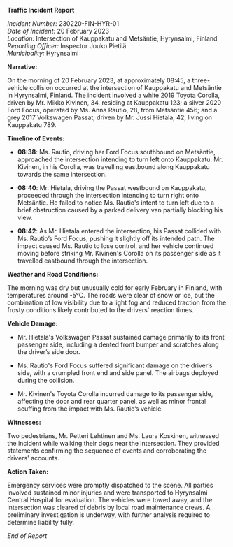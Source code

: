 **Traffic Incident Report**

*Incident Number:* 230220-FIN-HYR-01  
*Date of Incident:* 20 February 2023  
*Location:* Intersection of Kauppakatu and Metsäntie, Hyrynsalmi, Finland  
*Reporting Officer:* Inspector Jouko Pietilä  
*Municipality:* Hyrynsalmi  

**Narrative:**

On the morning of 20 February 2023, at approximately 08:45, a three-vehicle collision occurred at the intersection of Kauppakatu and Metsäntie in Hyrynsalmi, Finland. The incident involved a white 2019 Toyota Corolla, driven by Mr. Mikko Kivinen, 34, residing at Kauppakatu 123; a silver 2020 Ford Focus, operated by Ms. Anna Rautio, 28, from Metsäntie 456; and a grey 2017 Volkswagen Passat, driven by Mr. Jussi Hietala, 42, living on Kauppakatu 789.

**Timeline of Events:**

- **08:38**: Ms. Rautio, driving her Ford Focus southbound on Metsäntie, approached the intersection intending to turn left onto Kauppakatu. Mr. Kivinen, in his Corolla, was travelling eastbound along Kauppakatu towards the same intersection.

- **08:40**: Mr. Hietala, driving the Passat westbound on Kauppakatu, proceeded through the intersection intending to turn right onto Metsäntie. He failed to notice Ms. Rautio's intent to turn left due to a brief obstruction caused by a parked delivery van partially blocking his view.

- **08:42**: As Mr. Hietala entered the intersection, his Passat collided with Ms. Rautio’s Ford Focus, pushing it slightly off its intended path. The impact caused Ms. Rautio to lose control, and her vehicle continued moving before striking Mr. Kivinen's Corolla on its passenger side as it travelled eastbound through the intersection.

**Weather and Road Conditions:**

The morning was dry but unusually cold for early February in Finland, with temperatures around -5°C. The roads were clear of snow or ice, but the combination of low visibility due to a light fog and reduced traction from the frosty conditions likely contributed to the drivers' reaction times.

**Vehicle Damage:**

- Mr. Hietala's Volkswagen Passat sustained damage primarily to its front passenger side, including a dented front bumper and scratches along the driver’s side door.

- Ms. Rautio's Ford Focus suffered significant damage on the driver’s side, with a crumpled front end and side panel. The airbags deployed during the collision.

- Mr. Kivinen's Toyota Corolla incurred damage to its passenger side, affecting the door and rear quarter panel, as well as minor frontal scuffing from the impact with Ms. Rautio’s vehicle.

**Witnesses:**

Two pedestrians, Mr. Petteri Lehtinen and Ms. Laura Koskinen, witnessed the incident while walking their dogs near the intersection. They provided statements confirming the sequence of events and corroborating the drivers' accounts.

**Action Taken:**

Emergency services were promptly dispatched to the scene. All parties involved sustained minor injuries and were transported to Hyrynsalmi Central Hospital for evaluation. The vehicles were towed away, and the intersection was cleared of debris by local road maintenance crews. A preliminary investigation is underway, with further analysis required to determine liability fully.

*End of Report*